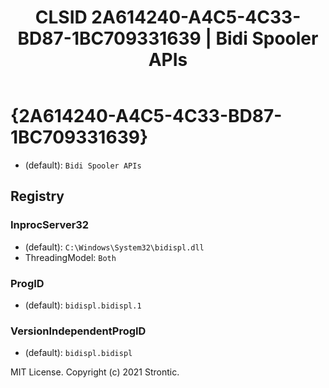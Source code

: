 ﻿---
title: "CLSID 2A614240-A4C5-4C33-BD87-1BC709331639 | Bidi Spooler APIs"
excerpt: What is COM-Object CLSID 2A614240-A4C5-4C33-BD87-1BC709331639?
---

# {2A614240-A4C5-4C33-BD87-1BC709331639}

* (default): `Bidi Spooler APIs`

## Registry


### InprocServer32

* (default): `C:\Windows\System32\bidispl.dll`
* ThreadingModel: `Both`

### ProgID

* (default): `bidispl.bidispl.1`

### VersionIndependentProgID

* (default): `bidispl.bidispl`

MIT License. Copyright (c) 2021 Strontic.


